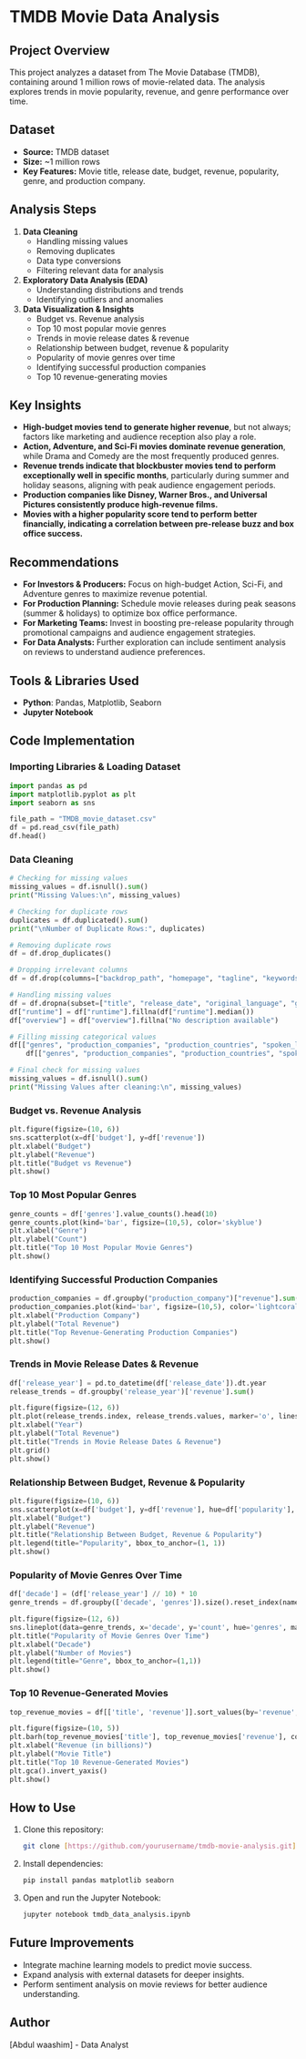 # TMDB Movie Data Analysis

## Project Overview
This project analyzes a dataset from The Movie Database (TMDB), containing around 1 million rows of movie-related data. The analysis explores trends in movie popularity, revenue, and genre performance over time.

## Dataset
- **Source:** TMDB dataset
- **Size:** ~1 million rows
- **Key Features:** Movie title, release date, budget, revenue, popularity, genre, and production company.

## Analysis Steps
1. **Data Cleaning**
   - Handling missing values
   - Removing duplicates
   - Data type conversions
   - Filtering relevant data for analysis
2. **Exploratory Data Analysis (EDA)**
   - Understanding distributions and trends
   - Identifying outliers and anomalies
3. **Data Visualization & Insights**
   - Budget vs. Revenue analysis
   - Top 10 most popular movie genres
   - Trends in movie release dates & revenue
   - Relationship between budget, revenue & popularity
   - Popularity of movie genres over time
   - Identifying successful production companies
   - Top 10 revenue-generating movies

## Key Insights
- **High-budget movies tend to generate higher revenue**, but not always; factors like marketing and audience reception also play a role.
- **Action, Adventure, and Sci-Fi movies dominate revenue generation**, while Drama and Comedy are the most frequently produced genres.
- **Revenue trends indicate that blockbuster movies tend to perform exceptionally well in specific months**, particularly during summer and holiday seasons, aligning with peak audience engagement periods.
- **Production companies like Disney, Warner Bros., and Universal Pictures consistently produce high-revenue films.**
- **Movies with a higher popularity score tend to perform better financially, indicating a correlation between pre-release buzz and box office success.**

## Recommendations
- **For Investors & Producers:** Focus on high-budget Action, Sci-Fi, and Adventure genres to maximize revenue potential.
- **For Production Planning:** Schedule movie releases during peak seasons (summer & holidays) to optimize box office performance.
- **For Marketing Teams:** Invest in boosting pre-release popularity through promotional campaigns and audience engagement strategies.
- **For Data Analysts:** Further exploration can include sentiment analysis on reviews to understand audience preferences.

## Tools & Libraries Used
- **Python**: Pandas, Matplotlib, Seaborn
- **Jupyter Notebook**

## Code Implementation
### Importing Libraries & Loading Dataset
```python
import pandas as pd
import matplotlib.pyplot as plt
import seaborn as sns

file_path = "TMDB_movie_dataset.csv"
df = pd.read_csv(file_path)
df.head()
```
### Data Cleaning
```python
# Checking for missing values
missing_values = df.isnull().sum()
print("Missing Values:\n", missing_values)

# Checking for duplicate rows
duplicates = df.duplicated().sum()
print("\nNumber of Duplicate Rows:", duplicates)

# Removing duplicate rows
df = df.drop_duplicates()

# Dropping irrelevant columns
df = df.drop(columns=["backdrop_path", "homepage", "tagline", "keywords"])

# Handling missing values
df = df.dropna(subset=["title", "release_date", "original_language", "genres"])
df["runtime"] = df["runtime"].fillna(df["runtime"].median())
df["overview"] = df["overview"].fillna("No description available")

# Filling missing categorical values
df[["genres", "production_companies", "production_countries", "spoken_languages"]] = \
    df[["genres", "production_companies", "production_countries", "spoken_languages"]].fillna("Unknown")

# Final check for missing values
missing_values = df.isnull().sum()
print("Missing Values after cleaning:\n", missing_values)
```
### Budget vs. Revenue Analysis
```python
plt.figure(figsize=(10, 6))
sns.scatterplot(x=df['budget'], y=df['revenue'])
plt.xlabel("Budget")
plt.ylabel("Revenue")
plt.title("Budget vs Revenue")
plt.show()
```
### Top 10 Most Popular Genres
```python
genre_counts = df['genres'].value_counts().head(10)
genre_counts.plot(kind='bar', figsize=(10,5), color='skyblue')
plt.xlabel("Genre")
plt.ylabel("Count")
plt.title("Top 10 Most Popular Movie Genres")
plt.show()
```
### Identifying Successful Production Companies
```python
production_companies = df.groupby("production_company")["revenue"].sum().sort_values(ascending=False).head(10)
production_companies.plot(kind='bar', figsize=(10,5), color='lightcoral')
plt.xlabel("Production Company")
plt.ylabel("Total Revenue")
plt.title("Top Revenue-Generating Production Companies")
plt.show()
```
### Trends in Movie Release Dates & Revenue
```python
df['release_year'] = pd.to_datetime(df['release_date']).dt.year
release_trends = df.groupby('release_year')['revenue'].sum()

plt.figure(figsize=(12, 6))
plt.plot(release_trends.index, release_trends.values, marker='o', linestyle='-', color='b')
plt.xlabel("Year")
plt.ylabel("Total Revenue")
plt.title("Trends in Movie Release Dates & Revenue")
plt.grid()
plt.show()
```
### Relationship Between Budget, Revenue & Popularity
```python
plt.figure(figsize=(10, 6))
sns.scatterplot(x=df['budget'], y=df['revenue'], hue=df['popularity'], size=df['popularity'], sizes=(20, 200), palette='viridis')
plt.xlabel("Budget")
plt.ylabel("Revenue")
plt.title("Relationship Between Budget, Revenue & Popularity")
plt.legend(title="Popularity", bbox_to_anchor=(1, 1))
plt.show()
```
### Popularity of Movie Genres Over Time
```python
df['decade'] = (df['release_year'] // 10) * 10
genre_trends = df.groupby(['decade', 'genres']).size().reset_index(name='count')

plt.figure(figsize=(12, 6))
sns.lineplot(data=genre_trends, x='decade', y='count', hue='genres', marker="o")
plt.title("Popularity of Movie Genres Over Time")
plt.xlabel("Decade")
plt.ylabel("Number of Movies")
plt.legend(title="Genre", bbox_to_anchor=(1,1))
plt.show()
```
### Top 10 Revenue-Generated Movies
```python
top_revenue_movies = df[['title', 'revenue']].sort_values(by='revenue', ascending=False).head(10)

plt.figure(figsize=(10, 5))
plt.barh(top_revenue_movies['title'], top_revenue_movies['revenue'], color='skyblue')
plt.xlabel("Revenue (in billions)")
plt.ylabel("Movie Title")
plt.title("Top 10 Revenue-Generated Movies")
plt.gca().invert_yaxis()
plt.show()
```

## How to Use
1. Clone this repository:
   ```sh
   git clone [https://github.com/yourusername/tmdb-movie-analysis.git](https://github.com/Abdulwaashim/TMDB_dataset_analysis_using_Python)
   ```
2. Install dependencies:
   ```sh
   pip install pandas matplotlib seaborn
   ```
3. Open and run the Jupyter Notebook:
   ```sh
   jupyter notebook tmdb_data_analysis.ipynb
   ```

## Future Improvements
- Integrate machine learning models to predict movie success.
- Expand analysis with external datasets for deeper insights.
- Perform sentiment analysis on movie reviews for better audience understanding.

## Author
[Abdul waashim] - Data Analyst

